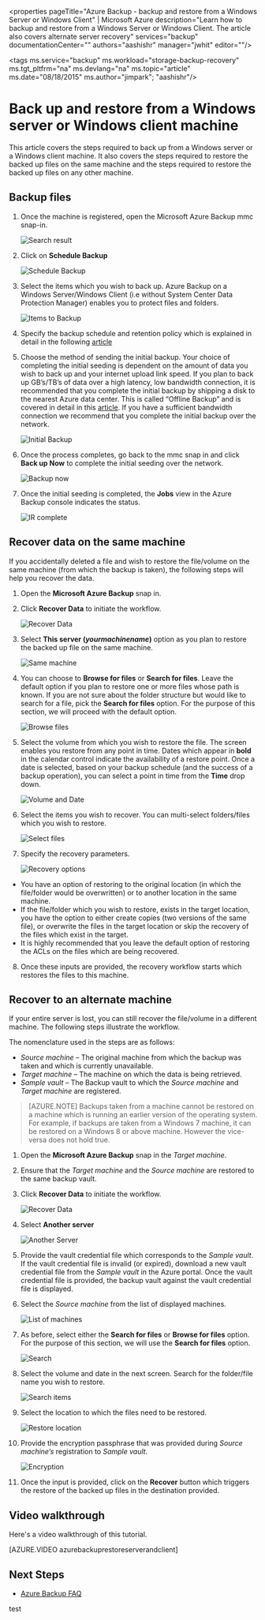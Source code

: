 <properties
   pageTitle="Azure Backup - backup and restore from a Windows Server or Windows Client" | Microsoft Azure
   description="Learn how to backup and restore from a Windows Server or Windows Client. The article also covers alternate server recovery"
   services="backup"
   documentationCenter=""
   authors="aashishr"
   manager="jwhit"
   editor=""/>

<tags
   ms.service="backup"
   ms.workload="storage-backup-recovery"
	 ms.tgt_pltfrm="na"
	 ms.devlang="na"
	 ms.topic="article"
	 ms.date="08/18/2015"
	 ms.author="jimpark"; "aashishr"/>

# Back up and restore from a Windows server or Windows client machine
This article covers the steps required to back up from a Windows server or a Windows client machine. It also covers the steps required to restore the backed up files on the same machine and the steps required to restore the backed up files on any other machine.

## Backup files

1. Once the machine is registered, open the Microsoft Azure Backup mmc snap-in.

    ![Search result](./media/backup-azure-backup-and-recover/result.png)

2. Click on **Schedule Backup**

    ![Schedule Backup](./media/backup-azure-backup-and-recover/schedulebackup.png)

3. Select the items which you wish to back up. Azure Backup on a Windows Server/Windows Client (i.e without System Center Data Protection Manager) enables you to protect files and folders.

    ![Items to Backup](./media/backup-azure-backup-and-recover/items.png)

4. Specify the backup schedule and retention policy which is explained in detail in the following [article](backup-azure-backup-cloud-as-tape.md)

5. Choose the method of sending the initial backup. Your choice of completing the initial seeding is dependent on the amount of data you wish to back up and your internet upload link speed. If you plan to back up GB’s/TB’s of data over a high latency, low bandwidth connection, it is recommended that you complete the initial backup by shipping a disk to the nearest Azure data center. This is called “Offline Backup” and is covered in detail in this [article](backup-azure-backup-import-export.md). If you have a sufficient bandwidth connection we recommend that you complete the initial backup over the network.

    ![Initial Backup](./media/backup-azure-backup-and-recover/initialbackup.png)

6. Once the process completes, go back to the mmc snap in and click **Back up Now** to complete the initial seeding over the network.

    ![Backup now](./media/backup-azure-backup-and-recover/backupnow.png)

7. Once the initial seeding is completed, the **Jobs** view in the Azure Backup console indicates the status.

    ![IR complete](./media/backup-azure-backup-and-recover/ircomplete.png)

## Recover data on the same machine
If you accidentally deleted a file and wish to restore the file/volume on the same machine (from which the backup is taken), the following steps will help you recover the data.

1. Open the **Microsoft Azure Backup** snap in.

2. Click **Recover Data** to initiate the workflow.

    ![Recover Data](./media/backup-azure-backup-and-recover/recover.png)

3. Select **This server (*yourmachinename*)** option as you plan to restore the backed up file on the same machine.

    ![Same machine](./media/backup-azure-backup-and-recover/samemachine.png)

4. You can choose to **Browse for files** or **Search for files**. Leave the default option if you plan to restore one or more files whose path is known. If you are not sure about the folder structure but would like to search for a file, pick the **Search for files** option. For the purpose of this section, we will proceed with the default option.

    ![Browse files](./media/backup-azure-backup-and-recover/browseandsearch.png)

5. Select the volume from which you wish to restore the file. The screen enables you restore from any point in time. Dates which appear in **bold** in the calendar control indicate the availability of a restore point. Once a date is selected, based on your backup schedule (and the success of a backup operation), you can select a point in time from the **Time** drop down.

    ![Volume and Date](./media/backup-azure-backup-and-recover/volanddate.png)

6. Select the items you wish to recover. You can multi-select folders/files which you wish to restore.

    ![Select files](./media/backup-azure-backup-and-recover/selectfiles.png)

7. Specify the recovery parameters.

    ![Recovery options](./media/backup-azure-backup-and-recover/recoveroptions.png)

  - You have an option of restoring to the original location (in which the file/folder would be overwritten) or to another location in the same machine.
  - If the file/folder which you wish to restore, exists in the target location, you have the option to either create copies (two versions of the same file), or overwrite the files in the target location or skip the recovery of the files which exist in the target.
  - It is highly recommended that you leave the default option of restoring the ACLs on the files which are being recovered.

8. Once these inputs are provided, the recovery workflow starts which restores the files to this machine.

## Recover to an alternate machine
If your entire server is lost, you can still recover the file/volume in a different machine. The following steps illustrate the workflow.  

The nomenclature used in the steps are as follows:
- *Source machine* – The original machine from which the backup was taken and which is currently unavailable.
- *Target machine* – The machine on which the data is being retrieved.
- *Sample vault* – The Backup vault to which the *Source machine* and *Target machine* are registered. <br/>

> [AZURE.NOTE] Backups taken from a machine cannot be restored on a machine which is running an earlier version of the operating system. For example, if backups are taken from a Windows 7 machine, it can be restored on a Windows 8 or above machine. However the vice-versa does not hold true.

1. Open the **Microsoft Azure Backup** snap in the *Target machine*.

2. Ensure that the *Target machine* and the *Source machine* are restored to the same backup vault.

3. Click **Recover Data** to initiate the workflow.

    ![Recover Data](./media/backup-azure-backup-and-recover/recover.png)

4. Select **Another server**

    ![Another Server](./media/backup-azure-backup-and-recover/anotherserver.png)

5. Provide the vault credential file which corresponds to the *Sample vault*. If the vault credential file is invalid (or expired), download a new vault credential file from the *Sample vault* in the Azure portal. Once the vault credential file is provided, the backup vault against the vault credential file is displayed.

6. Select the *Source machine* from the list of displayed machines.

    ![List of machines](./media/backup-azure-backup-and-recover/machinelist.png)

7. As before, select either the **Search for files** or **Browse for files** option. For the purpose of this section, we will use the **Search for files** option.

    ![Search](./media/backup-azure-backup-and-recover/search.png)

8. Select the volume and date in the next screen. Search for the folder/file name you wish to restore.

    ![Search items](./media/backup-azure-backup-and-recover/searchitems.png)

9. Select the location to which the files need to be restored.

    ![Restore location](./media/backup-azure-backup-and-recover/restorelocation.png)

10. Provide the encryption passphrase that was provided during *Source machine’s* registration to *Sample vault*.

    ![Encryption](./media/backup-azure-backup-and-recover/encryption.png)

11. Once the input is provided, click on the **Recover** button which triggers the restore of the backed up files in the destination provided.

## Video walkthrough

Here's a video walkthrough of this tutorial.

[AZURE.VIDEO azurebackuprestoreserverandclient]

## Next Steps
- [Azure Backup FAQ](backup-azure-backup-faq.md)

test
